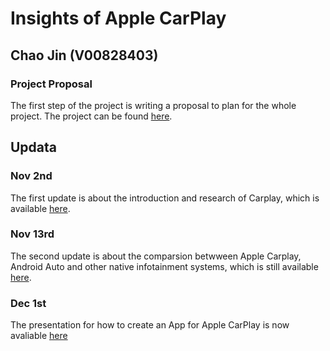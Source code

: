 # Insights of Apple CarPlay
## Chao Jin (V00828403)


### Project Proposal

The first step of the project is writing a proposal to plan for the whole project. The project can be found [here](https://xuniong123-jinchao.github.io/CSC461_Project/proposal.html).


## Updata 
### Nov 2nd

The first update is about the introduction and research of Carplay, which is available [here](https://xuniong123-jinchao.github.io/CSC461_Project/report.html).


### Nov 13rd

The second update is about the comparsion betwween Apple Carplay, Android Auto and other native infotainment systems, 
which is still available [here](https://xuniong123-jinchao.github.io/CSC461_Project/report.html).

### Dec 1st

The presentation for how to create an App for Apple CarPlay is now avaliable [here](https://www.youtube.com/watch?v=MtjlfSjv1QU&feature=youtu.be)
